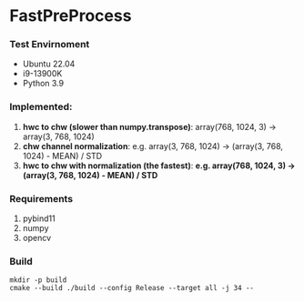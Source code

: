 # FastPreProcess

### Test Envirnoment
- Ubuntu 22.04
- i9-13900K
- Python 3.9

### Implemented:
1. **hwc to chw (slower than numpy.transpose)**: array(768, 1024, 3) -> array(3, 768, 1024)
2. **chw channel normalization**: e.g. array(3, 768, 1024) -> (array(3, 768, 1024) - MEAN) / STD
3. **hwc to chw with normalization (the fastest)**: **e.g. array(768, 1024, 3) -> (array(3, 768, 1024) - MEAN) / STD**

### Requirements
1. pybind11
2. numpy
3. opencv

### Build
```
mkdir -p build
cmake --build ./build --config Release --target all -j 34 --
```